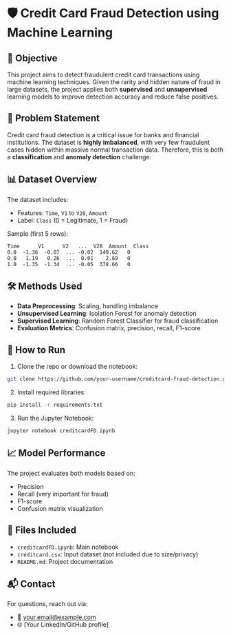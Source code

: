
# 🛡️ Credit Card Fraud Detection using Machine Learning

## 📌 Objective
This project aims to detect fraudulent credit card transactions using machine learning techniques. Given the rarity and hidden nature of fraud in large datasets, the project applies both **supervised** and **unsupervised** learning models to improve detection accuracy and reduce false positives.

## 🧩 Problem Statement
Credit card fraud detection is a critical issue for banks and financial institutions. The dataset is **highly imbalanced**, with very few fraudulent cases hidden within massive normal transaction data. Therefore, this is both a **classification** and **anomaly detection** challenge.

## 📊 Dataset Overview
The dataset includes:
- Features: `Time`, `V1` to `V28`, `Amount`
- Label: `Class` (0 = Legitimate, 1 = Fraud)

Sample (first 5 rows):
```
Time      V1      V2   ...  V28  Amount  Class
0.0  -1.36  -0.07  ... -0.02  149.62   0
0.0   1.19   0.26  ...  0.01    2.69   0
1.0  -1.35  -1.34  ... -0.05  378.66   0
```

## 🛠️ Methods Used
- **Data Preprocessing**: Scaling, handling imbalance
- **Unsupervised Learning**: Isolation Forest for anomaly detection
- **Supervised Learning**: Random Forest Classifier for fraud classification
- **Evaluation Metrics**: Confusion matrix, precision, recall, F1-score

## 🚀 How to Run

1. Clone the repo or download the notebook:  
```bash
git clone https://github.com/your-username/creditcard-fraud-detection.git
```

2. Install required libraries:  
```bash
pip install -r requirements.txt
```

3. Run the Jupyter Notebook:  
```bash
jupyter notebook creditcardFD.ipynb
```

## 📈 Model Performance
The project evaluates both models based on:
- Precision
- Recall (very important for fraud)
- F1-score
- Confusion matrix visualization

## 📁 Files Included
- `creditcardFD.ipynb`: Main notebook
- `creditcard.csv`: Input dataset (not included due to size/privacy)
- `README.md`: Project documentation

## 📬 Contact
For questions, reach out via:
- 📧 your.email@example.com
- 🌐 [Your LinkedIn/GitHub profile]
